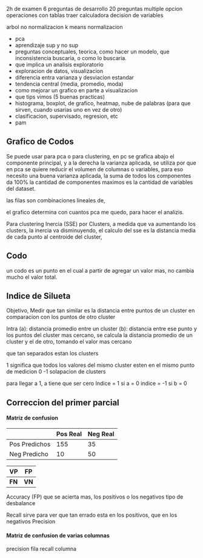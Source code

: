 2h de examen
6 preguntas de desarrollo
20 preguntas multiple opcion
operaciones con tablas
traer calculadora
decision de variables

arbol no normalizacion
k means normalizacion

- pca
- aprendizaje sup y no sup
- preguntas conceptuales, teorica, como hacer un modelo, que inconsistencia buscaria, o como lo buscaria.
- que implica un analisis exploratorio
- exploracion de datos, visualizacion
- diferencia entra varianza y desviacion estandar
- tendencia central (media, promedio, moda)
- como mejorar un grafico en parte a visualizacion
- que tips vimos (5 buenas practicas)
- histograma, boxplot, de grafico, heatmap, nube de palabras (para que sirven, cuando usarias uno en vez de otro)
- clasificacion, supervisado, regresion, etc
- pam
## Grafico de Codos
Se puede usar para pca o para clustering, en pc se grafica abajo el componente principal, y a la derecha la varianza aplicada, se utiliza por que en pca se quiere reducir el volumen de columnas o variables, para eso necesito una buena varianza aplicada, la suma de todos los componentes da 100% la cantidad de componentes maximos es la cantidad de variables del dataset.

las filas son combinaciones lineales de,

el grafico determina con cuantos pca me quedo, para hacer el analizis.


Para clustering
Inercia (SSE) por Clusters, a medida que va aumentando los clusters, la inercia va disminuyendo,
el calculo del sse es la distancia media de cada punto al centroide del cluster,

## Codo
un codo es un punto en el cual a partir de agregar un valor mas, no cambia mucho el valor total.

## Indice de Silueta
Objetivo, Medir que tan similar es la distancia entre puntos de un cluster en comparacion con los puntos de otro cluster


Intra (a): distancia promedio entre un cluster
(b): distancia entre ese punto y los puntos del cluster mas cercano, se calcula la distancia promedio de un cluster y el de otro, tomando el valor mas cercano

que tan separados estan los clusters

1 significa que todos los valores del mismo cluster esten en el mismo punto de medicion
0 
-1 solapacion de clusters

para llegar a 1, a tiene que ser cero
Indice = 1 si a = 0
indice = -1 si b = 0


## Correccion del primer parcial
#### Matriz de confusion


|               | Pos Real | Neg Real |
| ------------- | -------- | -------- |
| Pos Predichos | 155      | 35       |
| Neg Predicho  | 10       | 50       |


| VP     | FP     |
| ------ | ------ |
| **FN** | **VN** |
Accuracy (FP)
que se acierta mas, los positivos o los negativos
tipo de desbalance 


Recall sirve para ver que tan errado esta en los positivos, que en los negativos
Precision 

#### Matriz de confusion de varias columnas
precision fila
recall columna

